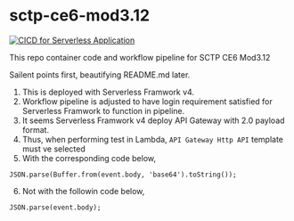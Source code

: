 # sctp-ce6-mod3.12

[![CICD for Serverless Application](https://github.com/tsanghan/sctp-ce6-mod3.12/actions/workflows/ci.yaml/badge.svg)](https://github.com/tsanghan/sctp-ce6-mod3.12/actions/workflows/ci.yaml)

This repo container code and workflow pipeline for SCTP CE6 Mod3.12

Sailent points first, beautifying README.md later.

1) This is deployed with Serverless Framwork v4.
2) Workflow pipeline is adjusted to have login requirement satisfied for Serverless Framwork to function in pipeline.
3) It seems Serverless Framwork v4 deploy API Gateway with 2.0 payload format.
4) Thus, when performing test in Lambda, `API Gateway Http API` template must ve selected
5) With the corresponding code below,
```
JSON.parse(Buffer.from(event.body, 'base64').toString());
```
6) Not with the followin code below,
```
JSON.parse(event.body);
```